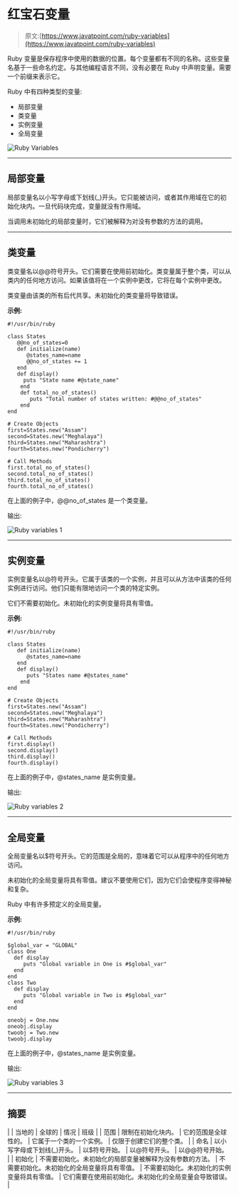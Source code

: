 # 红宝石变量

> 原文:[https://www.javatpoint.com/ruby-variables](https://www.javatpoint.com/ruby-variables)

Ruby 变量是保存程序中使用的数据的位置。每个变量都有不同的名称。这些变量名基于一些命名约定。与其他编程语言不同，没有必要在 Ruby 中声明变量。需要一个前缀来表示它。

Ruby 中有四种类型的变量:

*   局部变量
*   类变量
*   实例变量
*   全局变量

![Ruby Variables](../Images/30e2947e679f4aa129d8f43999f92523.png)

* * *

## 局部变量

局部变量名以小写字母或下划线(_)开头。它只能被访问，或者其作用域在它的初始化块内。一旦代码块完成，变量就没有作用域。

当调用未初始化的局部变量时，它们被解释为对没有参数的方法的调用。

* * *

## 类变量

类变量名以@@符号开头。它们需要在使用前初始化。类变量属于整个类，可以从类内的任何地方访问。如果该值将在一个实例中更改，它将在每个实例中更改。

类变量由该类的所有后代共享。未初始化的类变量将导致错误。

**示例:**

```
#!/usr/bin/ruby 

class States 
   @@no_of_states=0 
   def initialize(name) 
      @states_name=name 
      @@no_of_states += 1 
   end 
   def display() 
     puts "State name #@state_name" 
	end 
    def total_no_of_states() 
       puts "Total number of states written: #@@no_of_states" 
    end 
end 

# Create Objects 
first=States.new("Assam") 
second=States.new("Meghalaya") 
third=States.new("Maharashtra") 
fourth=States.new("Pondicherry") 

# Call Methods 
first.total_no_of_states() 
second.total_no_of_states() 
third.total_no_of_states() 
fourth.total_no_of_states()

```

在上面的例子中，@@no_of_states 是一个类变量。

输出:

![Ruby variables 1](../Images/5559183ae76e51696dfa2f8938d220ed.png)

* * *

## 实例变量

实例变量名以@符号开头。它属于该类的一个实例，并且可以从方法中该类的任何实例进行访问。他们只能有限地访问一个类的特定实例。

它们不需要初始化。未初始化的实例变量将具有零值。

**示例:**

```
#!/usr/bin/ruby 

class States 
   def initialize(name) 
      @states_name=name 
   end 
   def display() 
      puts "States name #@states_name" 
	end 
end 

# Create Objects 
first=States.new("Assam") 
second=States.new("Meghalaya") 
third=States.new("Maharashtra") 
fourth=States.new("Pondicherry") 

# Call Methods 
first.display() 
second.display() 
third.display() 
fourth.display()

```

在上面的例子中，@states_name 是实例变量。

输出:

![Ruby variables 2](../Images/a93051e9025442b4a434c736811ebff1.png)

* * *

## 全局变量

全局变量名以$符号开头。它的范围是全局的，意味着它可以从程序中的任何地方访问。

未初始化的全局变量将具有零值。建议不要使用它们，因为它们会使程序变得神秘和复杂。

Ruby 中有许多预定义的全局变量。

**示例:**

```
#!/usr/bin/ruby 

$global_var = "GLOBAL" 
class One 
  def display 
     puts "Global variable in One is #$global_var" 
  end 
end 
class Two 
  def display 
     puts "Global variable in Two is #$global_var" 
  end 
end 

oneobj = One.new 
oneobj.display 
twoobj = Two.new 
twoobj.display

```

在上面的例子中，@states_name 是实例变量。

输出:

![Ruby variables 3](../Images/e49891068108a49b8b1f3fd6dea83845.png)

* * *

## 摘要

|  | 当地的 | 全球的 | 情况 | 班级 |
| 范围 | 限制在初始化块内。 | 它的范围是全球性的。 | 它属于一个类的一个实例。 | 仅限于创建它们的整个类。 |
| 命名 | 以小写字母或下划线(_)开头。 | 以$符号开始。 | 以@符号开头。 | 以@@符号开始。 |
| 初始化 | 不需要初始化。未初始化的局部变量被解释为没有参数的方法。 | 不需要初始化。未初始化的全局变量将具有零值。 | 不需要初始化。未初始化的实例变量将具有零值。 | 它们需要在使用前初始化。未初始化的全局变量会导致错误。 |